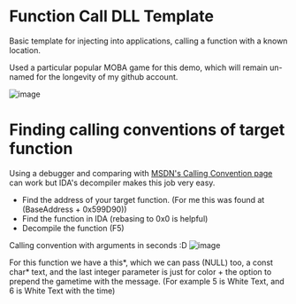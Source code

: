 # Function Call DLL Template

Basic template for injecting into applications, calling a function with a known location.

Used a particular popular MOBA game for this demo, which will remain un-named for the longevity of my github account.


![image](https://user-images.githubusercontent.com/84855585/166400730-5ff74ca5-2acb-47de-b251-88959ad89c20.png)


# Finding calling conventions of target function

Using a debugger and comparing with [MSDN's Calling Convention page](https://docs.microsoft.com/en-us/cpp/cpp/argument-passing-and-naming-conventions?view=msvc-170) can work but IDA's decompiler makes this job very easy.

- Find the address of your target function. (For me this was found at (BaseAddress + 0x599D90))
- Find the function in IDA (rebasing to 0x0 is helpful)
- Decompile the function (F5)

Calling convention with arguments in seconds :D
![image](https://user-images.githubusercontent.com/84855585/166401057-584498ca-94cb-4325-8889-8a1186f0e19e.png)

For this function we have a this*, which we can pass (NULL) too, a const char* text, and the last integer parameter is just for color + the option to prepend the gametime with the message. (For example 5 is White Text, and 6 is White Text with the time)


